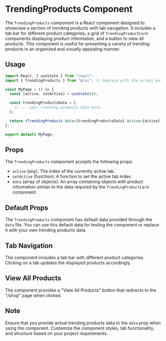 # TrendingProducts Component

The `TrendingProducts` component is a React component designed to showcase a section of trending products with tab navigation. It includes a tab bar for different product categories, a grid of `TrendingProductCard` components displaying product information, and a button to view all products. This component is useful for presenting a variety of trending products in an organized and visually appealing manner.

## Usage

```jsx
import React, { useState } from "react";
import { TrendingProducts } from "@/ui"; // Replace with the actual path to the TrendingProducts component

const MyPage = () => {
  const [active, setActive] = useState(0);

  const trendingProductsData = [
    // ... your trending products data here
  ];

  return <TrendingProducts data={trendingProductsData} active={active} setActive={setActive} />;
};

export default MyPage;
```

## Props

The `TrendingProducts` component accepts the following props:

- `active` (any): The index of the currently active tab.
- `setActive` (function): A function to set the active tab index.
- `data` (array of objects): An array containing objects with product information similar to the data required by the `TrendingProductCard` component.

## Default Props

The `TrendingProducts` component has default data provided through the `data` file. You can use this default data for testing the component or replace it with your own trending products data.

## Tab Navigation

The component includes a tab bar with different product categories. Clicking on a tab updates the displayed products accordingly.

## View All Products

The component provides a "View All Products" button that redirects to the "/shop" page when clicked.

## Note

Ensure that you provide actual trending products data to the `data` prop when using the component. Customize the component styles, tab functionality, and structure based on your project requirements.
